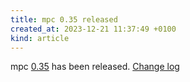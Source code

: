 ```yaml
---
title: mpc 0.35 released
created_at: 2023-12-21 11:37:49 +0100
kind: article
---
```


mpc [0.35](/download/mpc/0/mpc-0.35.tar.xz) has been released.
[Change log](https://raw.githubusercontent.com/MusicPlayerDaemon/mpc/v0.35/NEWS)
